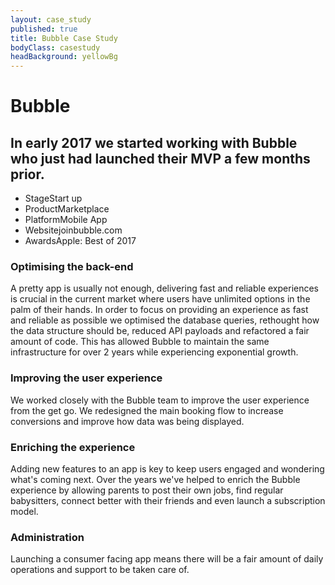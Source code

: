 ```yaml
---
layout: case_study
published: true
title: Bubble Case Study
bodyClass: casestudy
headBackground: yellowBg
---
```


<div class="case-study-before-fold">
  <h1>Bubble</h1>
  <h2>In early 2017 we started working with Bubble who just had launched their MVP a few months prior.</h2>
  <ul class="case-highlights">
    <li><span>Stage</span><span>Start up</span></li>
    <li><span>Product</span><span>Marketplace</span></li>
    <li><span>Platform</span><span>Mobile App</span></li>
    <li><span>Website</span><span><a href="https://joinbubble.com/" target="_blank"></a>joinbubble.com</span></li>
    <li><span>Awards</span><span>Apple: Best of 2017</span></li>
  </ul>
</div>

<div class="stage-wrapper">
  <div class="polygon-wrapper before">
    <span class="polygon-cut top"></span>
    <div class="stage-item first">
      <div>
        <h3>Optimising the back-end</h3>
        <p>
          A pretty app is usually not enough, delivering fast and reliable experiences is crucial in the current market where users have unlimited options in the palm of their hands.
          In order to focus on providing an experience as fast and reliable as possible we optimised the database queries, rethought how the data structure should be, reduced API payloads and refactored a fair amount of code. This has allowed Bubble to maintain the same infrastructure for over 2 years while experiencing exponential growth.
        </p>
      </div>
      <div>
        <h3>Improving the user experience</h3>
        <p>
          We worked closely with the Bubble team to improve the user experience from the get go. We redesigned the main booking flow to increase conversions and improve how data was being displayed.
        </p>
      </div>
    </div>
    <span class="polygon-cut bottom"></span>
  </div>
  <div class="polygon-wrapper after">
    <span class="polygon-cut top"></span>
    <div class="stage-item second">
      <div>
        <h3>Enriching the experience</h3>
        <p>
          Adding new features to an app is key to keep users engaged and wondering what's coming next. Over the years we've helped to enrich the Bubble experience by allowing parents to post their own jobs, find regular babysitters, connect better with their friends and even launch a subscription model.
        </p>
      </div>
      <div>
        <h3>Administration</h3>
        <p>
          Launching a consumer facing app means there will be a fair amount of daily operations and support to be taken care of.
        </p>
      </div>
    </div>
    <span class="polygon-cut bottom"></span>
  </div>
</div>
